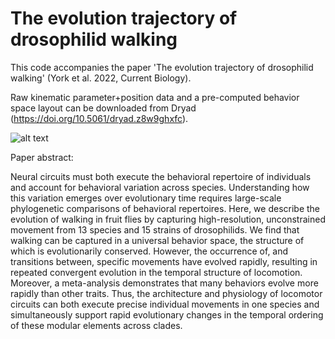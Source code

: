 # The evolution trajectory of drosophilid walking
This code accompanies the paper 'The evolution trajectory of drosophilid walking' (York et al. 2022, Current Biology). 

Raw kinematic parameter+position data and a pre-computed behavior space layout can be downloaded from Dryad (https://doi.org/10.5061/dryad.z8w9ghxfc). 

![alt text](https://github.com/ryanayork/fly_locomotor_evolution/blob/main/etc/banner.png)

Paper abstract:

Neural circuits must both execute the behavioral repertoire of individuals and account for behavioral variation across species. Understanding how this variation emerges over evolutionary time requires large-scale phylogenetic comparisons of behavioral repertoires. Here, we describe the evolution of walking in fruit flies by capturing high-resolution, unconstrained movement from 13 species and 15 strains of drosophilids. We find that walking can be captured in a universal behavior space, the structure of which is evolutionarily conserved. However, the occurrence of, and transitions between, specific movements have evolved rapidly, resulting in repeated convergent evolution in the temporal structure of locomotion. Moreover, a meta-analysis demonstrates that many behaviors evolve more rapidly than other traits. Thus, the architecture and physiology of locomotor circuits can both execute precise individual movements in one species and simultaneously support rapid evolutionary changes in the temporal ordering of these modular elements across clades.
